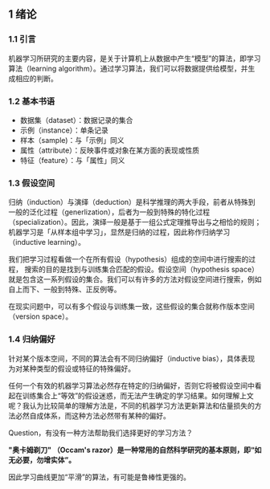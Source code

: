 ## 1 绪论

### 1.1 引言

机器学习所研究的主要内容，是关于计算机上从数据中产生“模型”的算法，即学习算法（learning algorithm）。通过学习算法，我们可以将数据提供给模型，并生成相应的判断。

### 1.2 基本书语

- 数据集（dataset）：数据记录的集合
- 示例（instance）：单条记录
- 样本（sample)：与「示例」同义
- 属性（attribute）：反映事件或对象在某方面的表现或性质
- 特征（feature）：与「属性」同义

### 1.3 假设空间

归纳（induction）与演绎（deduction）是科学推理的两大手段，前者从特殊到一般的泛化过程（generlization），后者为一般到特殊的特化过程（specialization）。因此，演绎一般是基于一组公式定理推导出与之相恰的规则；机器学习是「从样本组中学习」，显然是归纳的过程，因此称作归纳学习（inductive learning）。

我们把学习过程看做一个在所有假设（hypothesis）组成的空间中进行搜索的过程， 搜索的目的是找到与训练集合匹配的假设。假设空间（hypothesis space）就是包含这一系列假设的集合。我们可以有许多的方法对假设空间进行搜索，例如自上而下、一般到特殊、正反例等。

在现实问题中，可以有多个假设与训练集一致，这些假设的集合就称作版本空间（version space）。

### 1.4 归纳偏好

针对某个版本空间，不同的算法会有不同归纳偏好（inductive bias），具体表现为对某种类型的假设或特征的特殊偏好。

任何一个有效的机器学习算法必然存在特定的归纳偏好，否则它将被假设空间中看起在训练集合上“等效”的假设迷惑，而无法产生确定的学习结果。如何理解上文呢？我认为比较简单的理解方法是，不同的机器学习方法更新算法和估量损失的方法必然自成体系，而这种方法必然带有某种的偏好。

Question，有没有一种方法帮助我们选择更好的学习方法？

**"奥卡姆剃刀" （Occam's razor）是一种常用的自然科学研究的基本原则，即“如无必要，勿增实体”。**

因此学习曲线更加“平滑”的算法，有可能是鲁棒性更强的。







